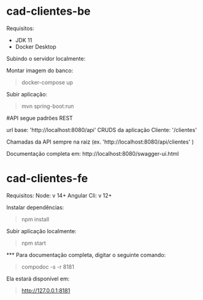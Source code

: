 # cad-clientes-be

Requisitos: 
* JDK 11
* Docker Desktop

Subindo o servidor localmente:

Montar imagem do banco:
>docker-compose up

Subir aplicação:
>mvn spring-boot:run


#API segue padrões REST

url base: 'http://localhost:8080/api' 
CRUDS da aplicação
Cliente: '/clientes'

Chamadas da API sempre na raiz (ex. 'http://localhost:8080/api/clientes' )

Documentação completa em:
http://localhost:8080/swagger-ui.html

# cad-clientes-fe

Requisitos:
Node: v 14+
Angular Cli: v 12+

Instalar dependências:
>npm install

Subir aplicação localmente:
>npm start

*** Para documentação completa, digitar o seguinte comando:
>compodoc -s -r 8181

Ela estará disponível em:
>http://127.0.0.1:8181


